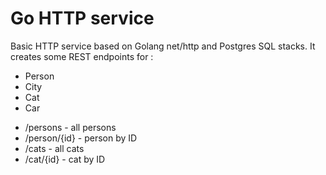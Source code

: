# Go HTTP service

Basic HTTP service based on Golang net/http and Postgres SQL stacks. It creates some REST endpoints for :

* Person
* City
* Cat
* Car

- /persons     - all persons
- /person/{id} - person by ID
- /cats        - all cats
- /cat/{id}    - cat by ID
